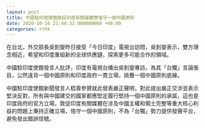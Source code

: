 ```yaml
---
layout: post
title: 中國駐印度使館敦促印度有關媒體應恪守一個中國原則
date: 2020-10-16 21:44:32.000000000 +08:00
categories: rthk
---
```


在台北，外交部長吳釗燮昨日接受「今日印度」電視台訪問，吳釗燮表示，雙方理念相近，希望和印度重組新的全球供應鏈，探索更多可能合作的領域。

中國駐印度使館發言人批評，印度有電視台播出吳釗燮專訪，為其「台獨」言論張目，公然違背一個中國原則和印度政府一貫立場，挑釁一個中國原則底線。

中國駐印度使館新聞發言人嵇蓉參贊就此發表嚴正聲明，對此提出嚴正交涉並表示堅決反對，所有與中國建交的國家都應堅定履行堅持一個中國原則的承諾，這也是印度政府的官方立場，敦促印度有關媒體在涉及中國主權和領土完整等重大核心利益的問題上秉持正確立場，恪守一個中國原則，不為「台獨」勢力提供發聲平台，避免發出錯誤信號。
